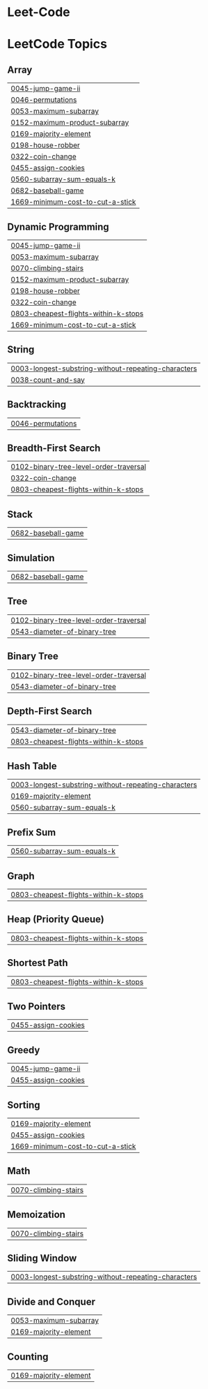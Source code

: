 # Leet-Code
<!---LeetCode Topics Start-->
# LeetCode Topics
## Array
|  |
| ------- |
| [0045-jump-game-ii](https://github.com/Rishi-scse/Leet-Code/tree/master/0045-jump-game-ii) |
| [0046-permutations](https://github.com/Rishi-scse/Leet-Code/tree/master/0046-permutations) |
| [0053-maximum-subarray](https://github.com/Rishi-scse/Leet-Code/tree/master/0053-maximum-subarray) |
| [0152-maximum-product-subarray](https://github.com/Rishi-scse/Leet-Code/tree/master/0152-maximum-product-subarray) |
| [0169-majority-element](https://github.com/Rishi-scse/Leet-Code/tree/master/0169-majority-element) |
| [0198-house-robber](https://github.com/Rishi-scse/Leet-Code/tree/master/0198-house-robber) |
| [0322-coin-change](https://github.com/Rishi-scse/Leet-Code/tree/master/0322-coin-change) |
| [0455-assign-cookies](https://github.com/Rishi-scse/Leet-Code/tree/master/0455-assign-cookies) |
| [0560-subarray-sum-equals-k](https://github.com/Rishi-scse/Leet-Code/tree/master/0560-subarray-sum-equals-k) |
| [0682-baseball-game](https://github.com/Rishi-scse/Leet-Code/tree/master/0682-baseball-game) |
| [1669-minimum-cost-to-cut-a-stick](https://github.com/Rishi-scse/Leet-Code/tree/master/1669-minimum-cost-to-cut-a-stick) |
## Dynamic Programming
|  |
| ------- |
| [0045-jump-game-ii](https://github.com/Rishi-scse/Leet-Code/tree/master/0045-jump-game-ii) |
| [0053-maximum-subarray](https://github.com/Rishi-scse/Leet-Code/tree/master/0053-maximum-subarray) |
| [0070-climbing-stairs](https://github.com/Rishi-scse/Leet-Code/tree/master/0070-climbing-stairs) |
| [0152-maximum-product-subarray](https://github.com/Rishi-scse/Leet-Code/tree/master/0152-maximum-product-subarray) |
| [0198-house-robber](https://github.com/Rishi-scse/Leet-Code/tree/master/0198-house-robber) |
| [0322-coin-change](https://github.com/Rishi-scse/Leet-Code/tree/master/0322-coin-change) |
| [0803-cheapest-flights-within-k-stops](https://github.com/Rishi-scse/Leet-Code/tree/master/0803-cheapest-flights-within-k-stops) |
| [1669-minimum-cost-to-cut-a-stick](https://github.com/Rishi-scse/Leet-Code/tree/master/1669-minimum-cost-to-cut-a-stick) |
## String
|  |
| ------- |
| [0003-longest-substring-without-repeating-characters](https://github.com/Rishi-scse/Leet-Code/tree/master/0003-longest-substring-without-repeating-characters) |
| [0038-count-and-say](https://github.com/Rishi-scse/Leet-Code/tree/master/0038-count-and-say) |
## Backtracking
|  |
| ------- |
| [0046-permutations](https://github.com/Rishi-scse/Leet-Code/tree/master/0046-permutations) |
## Breadth-First Search
|  |
| ------- |
| [0102-binary-tree-level-order-traversal](https://github.com/Rishi-scse/Leet-Code/tree/master/0102-binary-tree-level-order-traversal) |
| [0322-coin-change](https://github.com/Rishi-scse/Leet-Code/tree/master/0322-coin-change) |
| [0803-cheapest-flights-within-k-stops](https://github.com/Rishi-scse/Leet-Code/tree/master/0803-cheapest-flights-within-k-stops) |
## Stack
|  |
| ------- |
| [0682-baseball-game](https://github.com/Rishi-scse/Leet-Code/tree/master/0682-baseball-game) |
## Simulation
|  |
| ------- |
| [0682-baseball-game](https://github.com/Rishi-scse/Leet-Code/tree/master/0682-baseball-game) |
## Tree
|  |
| ------- |
| [0102-binary-tree-level-order-traversal](https://github.com/Rishi-scse/Leet-Code/tree/master/0102-binary-tree-level-order-traversal) |
| [0543-diameter-of-binary-tree](https://github.com/Rishi-scse/Leet-Code/tree/master/0543-diameter-of-binary-tree) |
## Binary Tree
|  |
| ------- |
| [0102-binary-tree-level-order-traversal](https://github.com/Rishi-scse/Leet-Code/tree/master/0102-binary-tree-level-order-traversal) |
| [0543-diameter-of-binary-tree](https://github.com/Rishi-scse/Leet-Code/tree/master/0543-diameter-of-binary-tree) |
## Depth-First Search
|  |
| ------- |
| [0543-diameter-of-binary-tree](https://github.com/Rishi-scse/Leet-Code/tree/master/0543-diameter-of-binary-tree) |
| [0803-cheapest-flights-within-k-stops](https://github.com/Rishi-scse/Leet-Code/tree/master/0803-cheapest-flights-within-k-stops) |
## Hash Table
|  |
| ------- |
| [0003-longest-substring-without-repeating-characters](https://github.com/Rishi-scse/Leet-Code/tree/master/0003-longest-substring-without-repeating-characters) |
| [0169-majority-element](https://github.com/Rishi-scse/Leet-Code/tree/master/0169-majority-element) |
| [0560-subarray-sum-equals-k](https://github.com/Rishi-scse/Leet-Code/tree/master/0560-subarray-sum-equals-k) |
## Prefix Sum
|  |
| ------- |
| [0560-subarray-sum-equals-k](https://github.com/Rishi-scse/Leet-Code/tree/master/0560-subarray-sum-equals-k) |
## Graph
|  |
| ------- |
| [0803-cheapest-flights-within-k-stops](https://github.com/Rishi-scse/Leet-Code/tree/master/0803-cheapest-flights-within-k-stops) |
## Heap (Priority Queue)
|  |
| ------- |
| [0803-cheapest-flights-within-k-stops](https://github.com/Rishi-scse/Leet-Code/tree/master/0803-cheapest-flights-within-k-stops) |
## Shortest Path
|  |
| ------- |
| [0803-cheapest-flights-within-k-stops](https://github.com/Rishi-scse/Leet-Code/tree/master/0803-cheapest-flights-within-k-stops) |
## Two Pointers
|  |
| ------- |
| [0455-assign-cookies](https://github.com/Rishi-scse/Leet-Code/tree/master/0455-assign-cookies) |
## Greedy
|  |
| ------- |
| [0045-jump-game-ii](https://github.com/Rishi-scse/Leet-Code/tree/master/0045-jump-game-ii) |
| [0455-assign-cookies](https://github.com/Rishi-scse/Leet-Code/tree/master/0455-assign-cookies) |
## Sorting
|  |
| ------- |
| [0169-majority-element](https://github.com/Rishi-scse/Leet-Code/tree/master/0169-majority-element) |
| [0455-assign-cookies](https://github.com/Rishi-scse/Leet-Code/tree/master/0455-assign-cookies) |
| [1669-minimum-cost-to-cut-a-stick](https://github.com/Rishi-scse/Leet-Code/tree/master/1669-minimum-cost-to-cut-a-stick) |
## Math
|  |
| ------- |
| [0070-climbing-stairs](https://github.com/Rishi-scse/Leet-Code/tree/master/0070-climbing-stairs) |
## Memoization
|  |
| ------- |
| [0070-climbing-stairs](https://github.com/Rishi-scse/Leet-Code/tree/master/0070-climbing-stairs) |
## Sliding Window
|  |
| ------- |
| [0003-longest-substring-without-repeating-characters](https://github.com/Rishi-scse/Leet-Code/tree/master/0003-longest-substring-without-repeating-characters) |
## Divide and Conquer
|  |
| ------- |
| [0053-maximum-subarray](https://github.com/Rishi-scse/Leet-Code/tree/master/0053-maximum-subarray) |
| [0169-majority-element](https://github.com/Rishi-scse/Leet-Code/tree/master/0169-majority-element) |
## Counting
|  |
| ------- |
| [0169-majority-element](https://github.com/Rishi-scse/Leet-Code/tree/master/0169-majority-element) |
<!---LeetCode Topics End-->